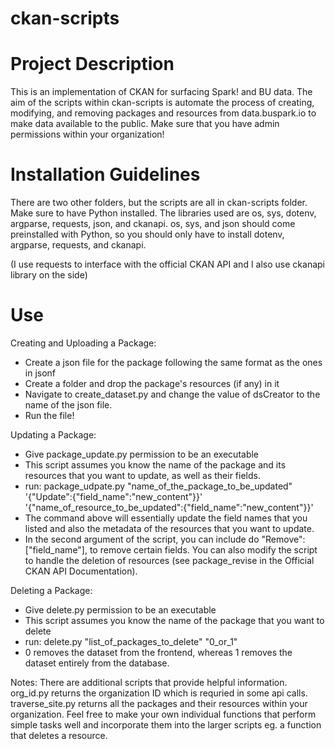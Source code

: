 # ckan-scripts

# Project Description
This is an implementation of CKAN for surfacing Spark! and BU data. The aim of the scripts within ckan-scripts is automate the process of creating, modifying, and removing packages and resources from data.buspark.io to make data available to the public. Make sure that you have admin permissions within your organization! 

# Installation Guidelines
There are two other folders, but the scripts are all in ckan-scripts folder. Make sure to have Python installed. The libraries used are os, sys, dotenv, argparse, requests, json, and ckanapi. os, sys, and json should come preinstalled with Python, so you should only have to install dotenv, argparse, requests, and ckanapi.

(I use requests to interface with the official CKAN API and I also use ckanapi library on the side)

# Use
Creating and Uploading a Package:
- Create a json file for the package following the same format as the ones in jsonf
- Create a folder and drop the package's resources (if any) in it
- Navigate to create_dataset.py and change the value of dsCreator to the name of the json file.
- Run the file!

Updating a Package: 
- Give package_update.py permission to be an executable
- This script assumes you know the name of the package and its resources that you want to update, as well as their fields.
- run: package_udpate.py "name_of_the_package_to_be_updated" '{"Update":{"field_name":"new_content"}}' '{"name_of_resource_to_be_updated":{"field_name":"new_content"}}'
- The command above will essentially update the field names that you listed and also the metadata of the resources that you want to update.
- In the second argument of the script, you can include do "Remove": ["field_name"], to remove certain fields. You can also modify the script to handle the deletion of resources (see package_revise in the Official CKAN API Documentation). 

Deleting a Package:
- Give delete.py permission to be an executable
- This script assumes you know the name of the package that you want to delete
- run: delete.py "list_of_packages_to_delete" "0_or_1"
- 0 removes the dataset from the frontend, whereas 1 removes the dataset entirely from the database. 

Notes:
There are additional scripts that provide helpful information. org_id.py returns the organization ID which is requried in some api calls. traverse_site.py returns all the packages and their resources within your organization. Feel free to make your own individual functions that perform simple tasks well and incorporate them into the larger scripts eg. a function that deletes a resource. 
